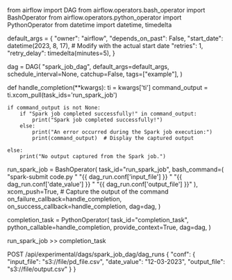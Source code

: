 from airflow import DAG
from airflow.operators.bash_operator import BashOperator
from airflow.operators.python_operator import PythonOperator
from datetime import datetime, timedelta

default_args = {
    "owner": "airflow",
    "depends_on_past": False,
    "start_date": datetime(2023, 8, 17),  # Modify with the actual start date
    "retries": 1,
    "retry_delay": timedelta(minutes=5),
}

dag = DAG(
    "spark_job_dag",
    default_args=default_args,
    schedule_interval=None,
    catchup=False,
    tags=["example"],
)

def handle_completion(**kwargs):
    ti = kwargs['ti']
    command_output = ti.xcom_pull(task_ids='run_spark_job')
    
    if command_output is not None:
        if "Spark job completed successfully!" in command_output:
            print("Spark job completed successfully!")
        else:
            print("An error occurred during the Spark job execution:")
            print(command_output)  # Display the captured output
    
    else:
        print("No output captured from the Spark job.")

run_spark_job = BashOperator(
    task_id="run_spark_job",
    bash_command=(
        "spark-submit code.py "
        "{{ dag_run.conf['input_file'] }} "
        "{{ dag_run.conf['date_value'] }} "
        "{{ dag_run.conf['output_file'] }}"
    ),
    xcom_push=True,  # Capture the output of the command
    on_failure_callback=handle_completion,
    on_success_callback=handle_completion,
    dag=dag,
)

completion_task = PythonOperator(
    task_id="completion_task",
    python_callable=handle_completion,
    provide_context=True,
    dag=dag,
)

run_spark_job >> completion_task


POST /api/experimental/dags/spark_job_dag/dag_runs
{
    "conf": {
        "input_file": "s3://file/pd_file.csv",
        "date_value": "12-03-2023",
        "output_file": "s3://file/output.csv"
    }
}
